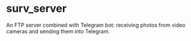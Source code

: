 # surv_server
An FTP server combined with Telegram bot: receiving photos from video cameras and sending them into Telegram.
